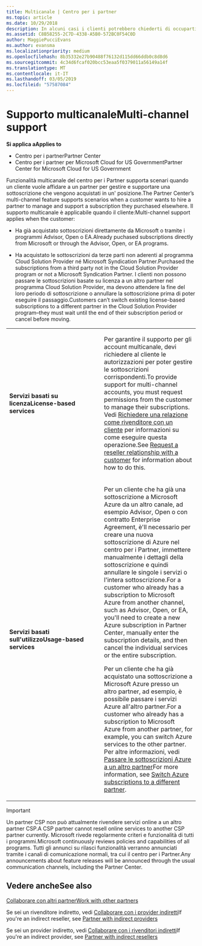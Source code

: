 ```yaml
---
title: Multicanale | Centro per i partner
ms.topic: article
ms.date: 10/29/2018
description: In alcuni casi i clienti potrebbero chiederti di occuparti del provisioning e del supporto di una sottoscrizione acquistata altrove.
ms.assetid: C8B58255-2C7D-4338-A5B0-572BC0F54C0D
author: MaggiePucciEvans
ms.author: evansma
ms.localizationpriority: medium
ms.openlocfilehash: 8b35332e27b90488f76132d115dd66ddb0c8d8d6
ms.sourcegitcommit: 4c34d6fcaf020bcc53eaa5f0379011a56149a14f
ms.translationtype: MT
ms.contentlocale: it-IT
ms.lasthandoff: 03/05/2019
ms.locfileid: "57587084"
---
```

# <a name="multi-channel-support"></a><span data-ttu-id="1fd97-103">Supporto multicanale</span><span class="sxs-lookup"><span data-stu-id="1fd97-103">Multi-channel support</span></span>

<span data-ttu-id="1fd97-104">**Si applica a**</span><span class="sxs-lookup"><span data-stu-id="1fd97-104">**Applies to**</span></span>

-  <span data-ttu-id="1fd97-105">Centro per i partner</span><span class="sxs-lookup"><span data-stu-id="1fd97-105">Partner Center</span></span>
-  <span data-ttu-id="1fd97-106">Centro per i partner per Microsoft Cloud for US Government</span><span class="sxs-lookup"><span data-stu-id="1fd97-106">Partner Center for Microsoft Cloud for US Government</span></span>


<span data-ttu-id="1fd97-107">Funzionalità multicanale del centro per i Partner supporta scenari quando un cliente vuole affidare a un partner per gestire e supportare una sottoscrizione che vengono acquistati in un' posizione.</span><span class="sxs-lookup"><span data-stu-id="1fd97-107">The Partner Center’s multi-channel feature supports scenarios when a customer wants to hire a partner to manage and support a subscription they purchased elsewhere.</span></span> <span data-ttu-id="1fd97-108">Il supporto multicanale è applicabile quando il cliente:</span><span class="sxs-lookup"><span data-stu-id="1fd97-108">Multi-channel support applies when the customer:</span></span>

-   <span data-ttu-id="1fd97-109">Ha già acquistato sottoscrizioni direttamente da Microsoft o tramite i programmi Advisor, Open o EA.</span><span class="sxs-lookup"><span data-stu-id="1fd97-109">Already puchased subscriptions directly from Microsoft or through the Advisor, Open, or EA programs.</span></span>

-   <span data-ttu-id="1fd97-110">Ha acquistato le sottoscrizioni da terze parti non aderenti al programma Cloud Solution Provider né Microsoft Syndication Partner.</span><span class="sxs-lookup"><span data-stu-id="1fd97-110">Purchased the subscriptions from a third party not in the Cloud Solution Provider program or not a Microsoft Syndication Partner.</span></span> <span data-ttu-id="1fd97-111">I clienti non possono passare le sottoscrizioni basate su licenza a un altro partner nel programma Cloud Solution Provider, ma devono attendere la fine del loro periodo di sottoscrizione o annullare la sottoscrizione prima di poter eseguire il passaggio.</span><span class="sxs-lookup"><span data-stu-id="1fd97-111">Customers can’t switch existing license-based subscriptions to a different partner in the Cloud Solution Provider program–they must wait until the end of their subscription period or cancel before moving.</span></span>


<table>
<colgroup>
<col width="50%" />
<col width="50%" />
</colgroup>
<tbody>
<tr class="odd">
<td><p><span data-ttu-id="1fd97-112"><strong>Servizi basati su licenza</strong></span><span class="sxs-lookup"><span data-stu-id="1fd97-112"><strong>License-based services</strong></span></span></p></td>
<td><p><span data-ttu-id="1fd97-113">Per garantire il supporto per gli account multicanale, devi richiedere al cliente le autorizzazioni per poter gestire le sottoscrizioni corrispondenti.</span><span class="sxs-lookup"><span data-stu-id="1fd97-113">To provide support for multi-channel accounts, you must request permissions from the customer to manage their subscriptions.</span></span> <span data-ttu-id="1fd97-114">Vedi <a href="request-a-relationship-with-a-customer.md" data-raw-source="[Request a reseller relationship with a customer](request-a-relationship-with-a-customer.md)">Richiedere una relazione come rivenditore con un cliente</a> per informazioni su come eseguire questa operazione.</span><span class="sxs-lookup"><span data-stu-id="1fd97-114">See <a href="request-a-relationship-with-a-customer.md" data-raw-source="[Request a reseller relationship with a customer](request-a-relationship-with-a-customer.md)">Request a reseller relationship with a customer</a> for information about how to do this.</span></span></p></td>
</tr>
<tr class="even">
<td><p><span data-ttu-id="1fd97-115"><strong>Servizi basati sull'utilizzo</strong></span><span class="sxs-lookup"><span data-stu-id="1fd97-115"><strong>Usage-based services</strong></span></span></p></td>
<td>
<p><span data-ttu-id="1fd97-116">Per un cliente che ha già una sottoscrizione a Microsoft Azure da un altro canale, ad esempio Advisor, Open o con contratto Enterprise Agreement, è&#39;ll necessario per creare una nuova sottoscrizione di Azure nel centro per i Partner, immettere manualmente i dettagli della sottoscrizione e quindi annullare le singole i servizi o l'intera sottoscrizione.</span><span class="sxs-lookup"><span data-stu-id="1fd97-116">For a customer who already has a subscription to Microsoft Azure from another channel, such as Advisor, Open, or EA, you&#39;ll need to create a new Azure subscription in Partner Center, manually enter the subscription details, and then cancel the individual services or the entire subscription.</span></span></p>
<p><span data-ttu-id="1fd97-117">Per un cliente che ha già acquistato una sottoscrizione a Microsoft Azure presso un altro partner, ad esempio, è possibile passare i servizi Azure all'altro partner.</span><span class="sxs-lookup"><span data-stu-id="1fd97-117">For a customer who already has a subscription to Microsoft Azure from another partner, for example, you can switch Azure services to the other partner.</span></span> <span data-ttu-id="1fd97-118">Per altre informazioni, vedi <a href="switch-azure-subscriptions-to-a-different-partner.md" data-raw-source="[Switch Azure subscriptions to a different partner](switch-azure-subscriptions-to-a-different-partner.md)">Passare le sottoscrizioni Azure a un altro partner</a></span><span class="sxs-lookup"><span data-stu-id="1fd97-118">For more information, see <a href="switch-azure-subscriptions-to-a-different-partner.md" data-raw-source="[Switch Azure subscriptions to a different partner](switch-azure-subscriptions-to-a-different-partner.md)">Switch Azure subscriptions to a different partner</a>.</span></span></p>
</td>
</tr>
</tbody>
</table>

> [!IMPORTANT]  
> <span data-ttu-id="1fd97-119">Un partner CSP non può attualmente rivendere servizi online a un altro partner CSP.</span><span class="sxs-lookup"><span data-stu-id="1fd97-119">A CSP partner cannot resell online services to another CSP partner currently.</span></span> <span data-ttu-id="1fd97-120">Microsoft rivede regolarmente criteri e funzionalità di tutti i programmi.</span><span class="sxs-lookup"><span data-stu-id="1fd97-120">Microsoft continuously reviews policies and capabilities of all programs.</span></span> <span data-ttu-id="1fd97-121">Tutti gli annunci su rilasci funzionalità verranno annunciati tramite i canali di comunicazione normali, tra cui il centro per i Partner.</span><span class="sxs-lookup"><span data-stu-id="1fd97-121">Any announcements about feature releases will be announced through the usual communication channels, including the Partner Center.</span></span> 

## <a name="see-also"></a><span data-ttu-id="1fd97-122">Vedere anche</span><span class="sxs-lookup"><span data-stu-id="1fd97-122">See also</span></span>

[<span data-ttu-id="1fd97-123">Collaborare con altri partner</span><span class="sxs-lookup"><span data-stu-id="1fd97-123">Work with other partners</span></span>](work-with-other-partners.md)

<span data-ttu-id="1fd97-124">Se sei un rivenditore indiretto, vedi [Collaborare con i provider indiretti](indirect-reseller-tasks-in-partner-center.md)</span><span class="sxs-lookup"><span data-stu-id="1fd97-124">If you're an indirect reseller, see [Partner with indirect providers](indirect-reseller-tasks-in-partner-center.md)</span></span>

<span data-ttu-id="1fd97-125">Se sei un provider indiretto, vedi [Collaborare con i rivenditori indiretti](indirect-provider-tasks-in-partner-center.md)</span><span class="sxs-lookup"><span data-stu-id="1fd97-125">If you're an indirect provider, see [Partner with indirect resellers](indirect-provider-tasks-in-partner-center.md)</span></span> 

 

 



